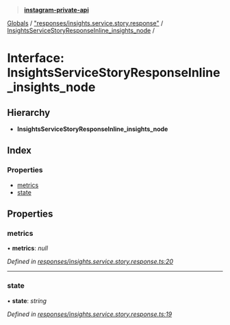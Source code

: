 > **[instagram-private-api](../README.md)**

[Globals](../README.md) / ["responses/insights.service.story.response"](../modules/_responses_insights_service_story_response_.md) / [InsightsServiceStoryResponseInline_insights_node](_responses_insights_service_story_response_.insightsservicestoryresponseinline_insights_node.md) /

# Interface: InsightsServiceStoryResponseInline_insights_node

## Hierarchy

* **InsightsServiceStoryResponseInline_insights_node**

## Index

### Properties

* [metrics](_responses_insights_service_story_response_.insightsservicestoryresponseinline_insights_node.md#metrics)
* [state](_responses_insights_service_story_response_.insightsservicestoryresponseinline_insights_node.md#state)

## Properties

###  metrics

• **metrics**: *null*

*Defined in [responses/insights.service.story.response.ts:20](https://github.com/dilame/instagram-private-api/blob/173bc62/src/responses/insights.service.story.response.ts#L20)*

___

###  state

• **state**: *string*

*Defined in [responses/insights.service.story.response.ts:19](https://github.com/dilame/instagram-private-api/blob/173bc62/src/responses/insights.service.story.response.ts#L19)*